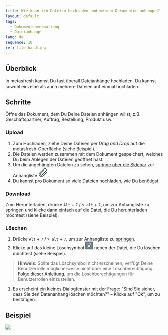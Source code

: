 ```yaml
---
title: Wie kann ich Dateien hochladen und meinen Dokumenten anhängen?
layout: default
tags:
  - Dokumentenverwaltung
  - Dateianhänge
lang: de
sequence: 10
ref: file_handling
---
```


## Überblick
In metasfresh kannst Du fast überall Dateianhänge hochladen. Du kannst sowohl einzelne als auch mehrere Dateien auf einmal hochladen.

## Schritte
Öffne das Dokument, dem Du Deine Dateien anhängen willst, z.B. Geschäftspartner, Auftrag, Bestellung, Produkt usw.

### Upload
1. Zum Hochladen, ziehe Deine Dateien per *Drag and Drop* auf die metasfresh-Oberfläche (siehe Beispiel).
1. Die Dateien werden zusammen mit dem Dokument gespeichert, welches Du beim Ablegen der Dateien geöffnet hast.
1. Um die angehängten Dateien zu sehen, [springe über die Sidebar](SpringezuBelegen) zur Anhangliste ![](assets/Attachment_clip.png).
1. Du kannst pro Dokument so viele Dateien hochladen, wie Du benötigst.

### Download
Zum Herunterladen, drücke `Alt` + `7` / `⌥ alt` + `7`, um zur Anhangliste zu [springen](SpringezuBelegen) und klicke dann einfach auf die Datei, die Du herunterladen möchtest (siehe Beispiel).

### Löschen
1. Drücke `Alt` + `7` / `⌥ alt` + `7`, um zur Anhangliste zu [springen](SpringezuBelegen).
1. Klicke auf das kleine Löschsymbol ![](assets/delete_icon.png) neben der Datei, die Du löschen möchtest (siehe Beispiel).
 >**Hinweis:** Sollte das Löschsymbol nicht erscheinen, verfügt Deine Benutzerrolle möglicherweise nicht über eine Löschberechtigung. [Folge dieser Anleitung](Dateihandling_Loeschberechtigung), um die Löschberechtigungen für Benutzerrollen einzustellen.

1. Es erscheint ein kleines Dialogfenster mit der Frage: "Sind Sie sicher, dass Sie den Datenanhang löschen möchten?" – Klicke auf "Ok", um zu bestätigen.

## Beispiel
![](assets/Dateihandling_walkthrough.gif)
